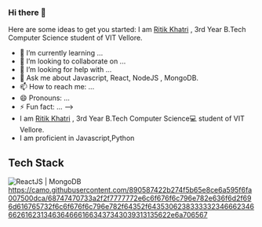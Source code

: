 ### Hi there 👋



Here are some ideas to get you started:
I am [Ritik Khatri](https://github.com/RKRitik) , 3rd Year B.Tech Computer Science student of VIT Vellore.


- 🌱 I’m currently learning ...
- 👯 I’m looking to collaborate on ...
- 🤔 I’m looking for help with ...
- 💬 Ask me about Javascript, React, NodeJS , MongoDB.
- 📫 How to reach me: ...
- 😄 Pronouns: ...
- ⚡ Fun fact: ...
-->
- I am [Ritik Khatri](https://github.com/RKRitik) , 3rd Year B.Tech Computer Science💻 student of VIT Vellore.
- I am proficient in Javascript,Python


Tech Stack
---------
![ReactJS](https://user-images.githubusercontent.com/34672810/87503710-8b19e680-c682-11ea-953b-07be433fcb30.png) |
MongoDB
https://camo.githubusercontent.com/890587422b274f5b65e8ce6a595f6fa007500dca/68747470733a2f2f7777772e6c6f676f6c796e782e636f6d2f696d616765732f6c6f676f6c796e782f64352f64353062383333323466623466626162313463646661663437343039313135622e6a706567
